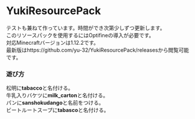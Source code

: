 # YukiResourcePack

テストも兼ねて作っています。時間ができ次第少しずつ更新します。  
このリソースパックを使用するにはOptifineの導入が必要です。  
対応Minecraftバージョンは1.12.2です。  
最新版はhttps://github.com/yu-32/YukiResourcePack/releasesから閲覧可能です。

### 遊び方

松明に**tabacco**と名付ける。  
牛乳入りバケツに**milk_carton**と名付ける。  
パンに**sanshokudango**と名前をつける。  
ビートルートスープに**tabasco**と名付ける。
